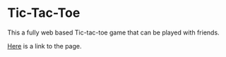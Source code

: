 # Tic-Tac-Toe

This a fully web based Tic-tac-toe game that can be played with friends.

[Here](https://mrchub467.github.io/tic-tac-toe/) is a link to the page.